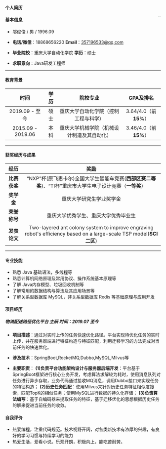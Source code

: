 #### 个人简历

#### 基本信息<img src="./images/2021-05-31-10-06-56.png"  alt="2021-05-31-10-06-56" style="zoom:5%;float:right"/>

- 邬俊俊 / 男 / 1996.09

- **电话/微信**：18868656220    	 **Email**：357196533@qq.com      
- **毕业院校**：重庆大学自动化学院     **学历**：硕士       
- **求职意向**：Java研发工程师

---

#### 教育背景

|       时间        | 学历 |                院校专业                |       GPA及排名       |
| :---------------: | :--: | :------------------------------------: | :-------------------: |
|  2019.09 - 至今   | 硕士 | 重庆大学自动化学院（控制工程与科学） | 3.64/4.0（前**15%**） |
| 2015.09 - 2019.06 | 本科 | 重庆大学机械学院（机械设计制造及其自动化） | 3.46/4.0（前**15%**） |


---


#### 获奖经历与成果

|    经历     |                             奖励                             |
| :----------: | :----------------------------------------------------------: |
| **比赛获奖** | “NXP”杯(原飞思卡尔)全国大学生智能车竞赛(**西部区赛二等奖**)、“TI杯”重庆市大学生电子设计竞赛（**一等奖**）
|  **奖学金**  |    重庆大学研究生学业奖学金      |
| **荣誉称号** | 重庆大学优秀学生、重庆大学优秀毕业生 |
|**发表论文**|Two-layered ant colony system to improve engraving robot's efficiency based on a large-scale TSP model(**SCI二区**)|

---

#### 专业技能
- 熟悉 Java 基础语法，多线程等
- 熟悉计算机网络原理及常用协议、操作系统基本原理等
- 了解 Java内存模型、垃圾回收机制等
- 了解常用的数据结构与算法及其应用场景等
- 了解关系型数据库 MySQL，非关系型数据库 Redis 等基础原理与应用开发




#### 项目经历

##### 物流配送路径优化平台  主研 时间：2019.07  至今
- **项目描述**：通过对实时上传的任务快速优化路径。平台实现待优化任务的实时上传，并在服务器端进行特征构造与特征匹配，利用迁移学习的方法完成对当前任务的快速优化。
  
- **涉及技术**：SpringBoot,RocketMQ,Dubbo,MySQL,Milvus等
- **主要职责**： **(1)负责平台功能架构设计与服务器后端开发**：平台基于SpringBoot框架进行核心业务开发，考虑算法求解较为耗时，使用消息队列对任务进行异步存取，业务代码通过接收MQ消息，调用Dubbo接口来实现任务的特征构造； **(2)历史任务匹配**：使用Milvus来针对历史任务特征相似度搜索，匹配TopK的相似任务；使用MySQL进行数据的持久化存储； **(3)负责算法编写**：基于自编码器来提取任务的特征，基于迁移优化的思想根据历史任务的解来促进当前任务的收敛。






#### 自我评价
* 热爱编程，注重代码规范。技术视野开阔，对各类新技术有浓厚的兴趣，有良好的学习习惯与持续学习的能力
* 热爱生活，爱看小说。乐观开朗，积极向上，能吃苦耐劳。